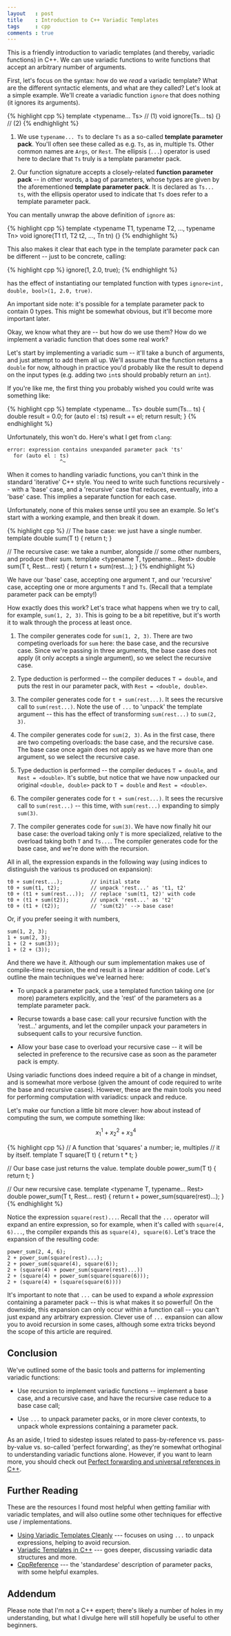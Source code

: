 ```yaml
---
layout   : post
title    : Introduction to C++ Variadic Templates
tags     : cpp
comments : true
---
```


This is a friendly introduction to variadic templates
(and thereby, variadic functions) in C++. We can use
variadic functions to write functions that accept an
arbitrary number of arguments.

First, let's focus on the syntax: how do we _read_
a variadic template? What are the different syntactic
elements, and what are they called? Let's look at a
simple example. We'll create a variadic function `ignore`
that does nothing (it ignores its arguments).


{% highlight cpp %}
template <typename... Ts>  // (1)
void ignore(Ts... ts) {}   // (2)
{% endhighlight %}

1. We use `typename... Ts` to declare `Ts` as a
   so-called **template parameter pack**. You'll often see
   these called as e.g. `Ts`, as in, multiple `T`s. Other
   common names are `Args`, or `Rest`. The ellipsis (`...`)
   operator is used here to declare that `Ts` truly is a
   template parameter pack.

2. Our function signature accepts a closely-related
   **function parameter pack** -- in other words, a bag of
   parameters, whose types are given by the aforementioned 
   **template parameter pack**. It is declared as
   `Ts... ts`, with the ellipsis operator used to indicate that
   `Ts` does refer to a template parameter pack.
   
You can mentally unwrap the above definition of `ignore` as:


{% highlight cpp %}
template <typename T1, typename T2, ..., typename Tn>
void ignore(T1 t1, T2 t2, ..., Tn tn) {}
{% endhighlight %}

This also makes it clear that each type in the template parameter
pack can be different -- just to be concrete, calling:


{% highlight cpp %}
ignore(1, 2.0, true);
{% endhighlight %}

has the effect of instantiating our templated function with
types `ignore<int, double, bool>(1, 2.0, true)`.

An important side note: it's possible for a template parameter
pack to contain 0 types. This might be somewhat obvious, but
it'll become more important later.

Okay, we know what they are -- but how do we use them? How do
we implement a variadic function that does some real work?

Let's start by implementing a variadic sum -- it'll take
a bunch of arguments, and just attempt to add them all up.
We'll assume that the function returns a `double` for now,
although in practice you'd probably like the result to
depend on the input types (e.g. adding two `int`s should
probably return an `int`).

If you're like me, the first thing you probably wished you
could write was something like:


{% highlight cpp %}
template <typename... Ts>
double sum(Ts... ts) {
  double result = 0.0;
  for (auto el : ts)
    result += el;
  return result;
}
{% endhighlight %}

Unfortunately, this won't do. Here's what I get from `clang`:

    error: expression contains unexpanded parameter pack 'ts'
      for (auto el : ts)
                     ^~

When it comes to handling variadic functions, you can't
think in the standard 'iterative' C++ style. You need to
write such functions recursively -- with a 'base' case, and
a 'recursive' case that reduces, eventually, into a 'base'
case. This implies a separate function for each case.

Unfortunately, none of this makes sense until you see
an example. So let's start with a working example, and then
break it down.


{% highlight cpp %}
// The base case: we just have a single number.
template <typename T>
double sum(T t) {
  return t;
}

// The recursive case: we take a number, alongside
// some other numbers, and produce their sum.
template <typename T, typename... Rest>
double sum(T t, Rest... rest) {
  return t + sum(rest...);
}
{% endhighlight %}

We have our 'base' case, accepting one argument `T`,
and our 'recursive' case, accepting one or more arguments
`T` and `Ts`. (Recall that a template parameter pack can be empty!)

How exactly does this work? Let's trace what happens when
we try to call, for example, `sum(1, 2, 3)`. This is going
to be a bit repetitive, but it's worth it to walk through
the process at least once.

1. The compiler generates code for `sum(1, 2, 3)`.
   There are two competing overloads for `sum` here: the
   base case, and the recursive case. Since we're passing in
   three arguments, the base case does not apply (it only
   accepts a single argument), so we select the recursive case.
  
2. Type deduction is performed -- the compiler deduces
   `T = double`, and puts the rest in our parameter pack,
   with `Rest = <double, double>`.

3. The compiler generates code for `t + sum(rest...)`. It
   sees the recursive call to `sum(rest...)`. Note the use of
   `...` to 'unpack' the template argument -- this has the 
   effect of transforming `sum(rest...)` to `sum(2, 3)`.

4. The compiler generates code for `sum(2, 3)`. As in the first case,
   there are two competing overloads: the base case, and the
   recursive case. The base case once again does not apply as
   we have more than one argument, so we select the recursive case.
   
5. Type deduction is performed -- the compiler deduces
   `T = double`, and `Rest = <double>`. It's subtle, but
   notice that we have now unpacked our original
   `<double, double>` pack to `T = double` and `Rest = <double>`.
   
6. The compiler generates code for `t + sum(rest...)`. It
   sees the recursive call to `sum(rest...)` -- this time,
   with `sum(rest...)` expanding to simply `sum(3)`.

7. The compiler generates code for `sum(3)`. We have now finally
   hit our base case: the overload taking only `T` is more specialized,
   relative to the overload taking both `T` and `Ts...`. The compiler
   generates code for the base case, and we're done with the recursion.

All in all, the expression expands in the following way (using indices
to distinguish the various `t`s produced on expansion):

    t0 + sum(rest...);         // initial state
    t0 + sum(t1, t2);          // unpack 'rest...' as 't1, t2'
    t0 + (t1 + sum(rest...));  // replace 'sum(t1, t2)' with code
    t0 + (t1 + sum(t2));       // unpack 'rest...' as 't2'
    t0 + (t1 + (t2));          // 'sum(t2)' --> base case!
    
Or, if you prefer seeing it with numbers,

    sum(1, 2, 3);
    1 + sum(2, 3);
    1 + (2 + sum(3));
    1 + (2 + (3));

And there we have it. Although our sum implementation makes use of
compile-time recursion, the end result is a linear addition of code.
Let's outline the main techniques we've learned here:

* To unpack a parameter pack, use a templated function taking
  one (or more) parameters explicitly, and the 'rest' of the
  parameters as a template parameter pack.
  
* Recurse towards a base case: call your recursive function with
  the 'rest...' arguments, and let the compiler unpack your parameters
  in subsequent calls to your recursive function.

* Allow your base case to overload your recursive case -- it will
  be selected in preference to the recursive case as soon as the
  parameter pack is empty.

Using variadic functions does indeed require a bit of a
change in mindset, and is somewhat more verbose (given the 
amount of code required to write the base and recursive
cases).  However, these are the main tools you need for
performing computation with variadics: unpack and reduce.

Let's make our function a little bit more clever: how about
instead of computing the sum, we compute something like:

$$ x_1^1 + x_2^2 + x_3^4 $$


{% highlight cpp %}
// A function that 'squares' a number; ie, multiples
// it by itself.
template <typename T>
T square(T t) { return t * t; }

// Our base case just returns the value.
template <typename T>
double power_sum(T t) { return t; }

// Our new recursive case.
template <typename T, typename... Rest>
double power_sum(T t, Rest... rest) {
  return t + power_sum(square(rest)...);
}
{% endhighlight %}

Notice the expression `square(rest)...`. Recall that the `...`
operator will expand an entire expression, so for example,
when it's called with `square(4, 6)...`, the compiler expands
this as `square(4), square(6)`. Let's trace the expansion of
the resulting code:

    power_sum(2, 4, 6);
    2 + power_sum(square(rest)...);
    2 + power_sum(square(4), square(6));
    2 + (square(4) + power_sum(square(rest)...))
    2 + (square(4) + power_sum(square(square(6)));
    2 + (square(4) + (square(square(6))))

It's important to note that `...` can be used to expand a
_whole expression_ containing a parameter pack -- this is
what makes it so powerful! On the downside, this expansion
can only occur within a function call -- you can't just
expand any arbitrary expression. Clever use of `...`
expansion can allow you to avoid recursion in some cases,
although some extra tricks beyond the scope of this article
are required.

## Conclusion

We've outlined some of the basic tools and patterns for
implementing variadic functions:

- Use recursion to implement variadic functions -- implement
  a base case, and a recursive case, and have the recursive
  case reduce to a base case call;

- Use `...` to unpack parameter packs, or in more clever
  contexts, to unpack whole expressions containing a parameter
  pack.

As an aside, I tried to sidestep issues related to
pass-by-reference vs. pass-by-value vs. so-called 'perfect forwarding',
as they're somewhat orthoginal to understanding variadic
functions alone. However, if you want to learn more, you
should check out
[Perfect forwarding and universal references in C++](http://eli.thegreenplace.net/2014/perfect-forwarding-and-universal-references-in-c/).

## Further Reading

These are the resources I found most helpful when getting
familiar with variadic templates, and will also outline
some other techniques for effective use / implementations.

- [Using Variadic Templates Cleanly](http://florianjw.de/en/variadic_templates.html) --- focuses on using `...` to unpack expressions, helping to avoid recursion.
- [Variadic Templates in C++](http://eli.thegreenplace.net/2014/variadic-templates-in-c/) --- goes deeper, discussing variadic data structures and more.
- [CppReference](http://en.cppreference.com/w/cpp/language/parameter_pack) --- the 'standardese' description of parameter packs, with some helpful examples.

## Addendum

Please note that I'm not a C++ expert; there's likely a 
number of holes in my understanding, but what I divulge here
will still hopefully be useful to other beginners.
